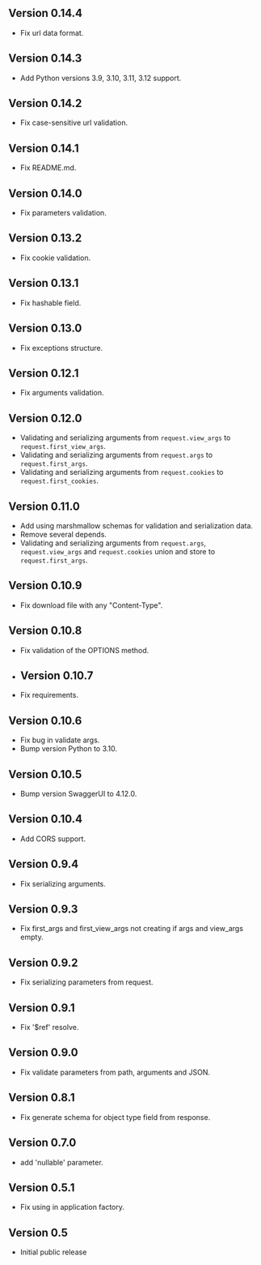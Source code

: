 ## Version 0.14.4

* Fix url data format.

## Version 0.14.3

* Add Python versions 3.9, 3.10, 3.11, 3.12 support.

## Version 0.14.2

* Fix case-sensitive url validation.

## Version 0.14.1

* Fix README.md.

## Version 0.14.0

* Fix parameters validation.

## Version 0.13.2

* Fix cookie validation.

## Version 0.13.1

* Fix hashable field.

## Version 0.13.0

* Fix exceptions structure.

## Version 0.12.1

* Fix arguments validation.

## Version 0.12.0

* Validating and serializing arguments from `request.view_args` to `request.first_view_args`.
* Validating and serializing arguments from `request.args` to `request.first_args`.
* Validating and serializing arguments from `request.cookies` to `request.first_cookies`.

## Version 0.11.0

* Add using marshmallow schemas for validation and serialization data.
* Remove several depends.
* Validating and serializing arguments from `request.args`, `request.view_args`
  and `request.cookies` union and store to `request.first_args`.

## Version 0.10.9

* Fix download file with any "Content-Type".

## Version 0.10.8

* Fix validation of the OPTIONS method.

* ## Version 0.10.7

* Fix requirements.

## Version 0.10.6

* Fix bug in validate args.
* Bump version Python to 3.10.

## Version 0.10.5

* Bump version SwaggerUI to 4.12.0.

## Version 0.10.4

* Add CORS support.

## Version 0.9.4

* Fix serializing arguments.

## Version 0.9.3

* Fix first_args and first_view_args not creating if args and view_args empty.

## Version 0.9.2

* Fix serializing parameters from request.

## Version 0.9.1

* Fix '$ref' resolve.

## Version 0.9.0

* Fix validate parameters from path, arguments and JSON.

## Version 0.8.1

* Fix generate schema for object type field from response.

## Version 0.7.0

* add 'nullable' parameter.

## Version 0.5.1

* Fix using in application factory.

## Version 0.5

* Initial public release
